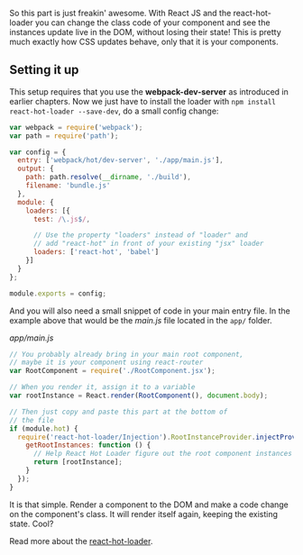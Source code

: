 So this part is just freakin' awesome. With React JS and the react-hot-loader you can change the class code of your component and see the instances update live in the DOM, without losing their state! This is pretty much exactly how CSS updates behave, only that it is your components.

## Setting it up
This setup requires that you use the **webpack-dev-server** as introduced in earlier chapters. Now we just have to install the loader with `npm install react-hot-loader --save-dev`, do a small config change:

```javascript
var webpack = require('webpack');
var path = require('path');

var config = {
  entry: ['webpack/hot/dev-server', './app/main.js'],
  output: {
    path: path.resolve(__dirname, './build'),
    filename: 'bundle.js'
  },
  module: {
    loaders: [{
      test: /\.js$/,

      // Use the property "loaders" instead of "loader" and 
      // add "react-hot" in front of your existing "jsx" loader
      loaders: ['react-hot', 'babel']
    }]
  }
};

module.exports = config;
```

And you will also need a small snippet of code in your main entry file. In the example above that would be the *main.js* file located in the `app/` folder.

*app/main.js*
```javascript
// You probably already bring in your main root component, 
// maybe it is your component using react-router
var RootComponent = require('./RootComponent.jsx');

// When you render it, assign it to a variable
var rootInstance = React.render(RootComponent(), document.body);

// Then just copy and paste this part at the bottom of
// the file
if (module.hot) {
  require('react-hot-loader/Injection').RootInstanceProvider.injectProvider({
    getRootInstances: function () {
      // Help React Hot Loader figure out the root component instances on the page:
      return [rootInstance];
    }
  });
}

```

It is that simple. Render a component to the DOM and make a code change on the component's class. It will render itself again, keeping the existing state. Cool?

Read more about the [react-hot-loader](http://gaearon.github.io/react-hot-loader/getstarted/).
